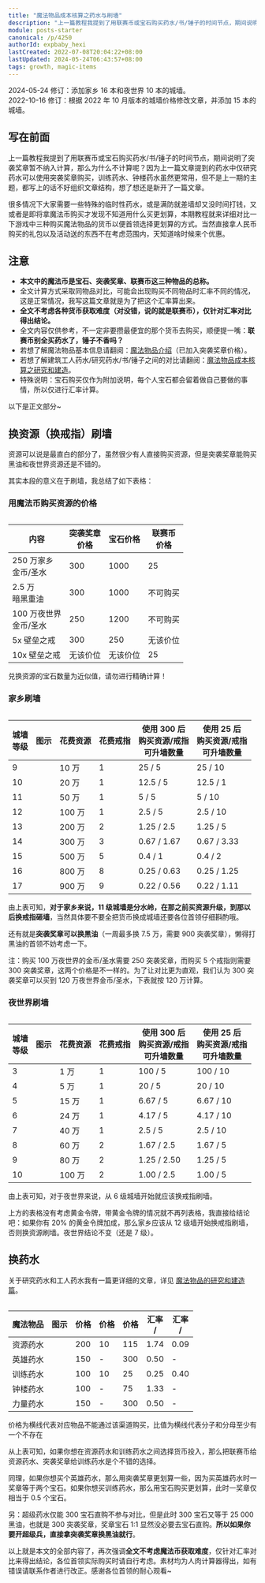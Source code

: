```yaml
---
title: "魔法物品成本核算之药水与刷墙"
description: "上一篇教程我提到了用联赛币或宝石购买药水/书/锤子的时间节点，期间说明了突袭奖章暂不纳入计算，那么为什么不计算呢？因为上一篇文章提到的药水中仅研究药水可以使用突袭奖章购买，训练药水、钟楼药水虽然更常用，但不是上一期的主题，都写上的话不好组织文章结构，想了想还是新开了一篇文章。"
module: posts-starter
canonical: /p/4250
authorId: expbaby_hexi
lastCreated: 2022-07-08T20:04:22+08:00
lastUpdated: 2024-05-24T06:43:57+08:00
tags: growth, magic-items
---
```


<PostHistory>
2024-05-24 修订：添加家乡 16 本和夜世界 10 本的城墙。<br>
2022-10-16 修订：根据 2022 年 10 月版本的城墙价格修改文章，并添加 15 本的城墙。
</PostHistory>

## 写在前面

上一篇教程我提到了用联赛币或宝石购买药水/书/锤子的时间节点，期间说明了突袭奖章暂不纳入计算，那么为什么不计算呢？因为上一篇文章提到的药水中仅研究药水可以使用突袭奖章购买，训练药水、钟楼药水虽然更常用，但不是上一期的主题，都写上的话不好组织文章结构，想了想还是新开了一篇文章。

很多情况下大家需要一些特殊的临时性药水，或是满防就差墙却又没时间打钱，又或者是即将拿魔法币购买才发现不知道用什么买更划算，本期教程就来详细对比一下游戏中三种购买魔法物品的货币以便首领选择更划算的方式。当然直接拿人民币购买的礼包以及活动送的东西不在考虑范围内，天知道啥时候来个优惠。

## 注意

- **本文中的魔法币是宝石、突袭奖章、联赛币这三种物品的总称。**
- 全文计算方式采取同物品对比，可能会出现购买不同物品时汇率不同的情况，这是正常情况，我写这篇文章就是为了把这个汇率算出来。
- **全文不考虑各种货币获取难度（对没错，说的就是联赛币），仅针对汇率对比得出结论。**
- 全文内容仅供参考，不一定非要攒最便宜的那个货币去购买，顺便提一嘴：**联赛币别全买药水了，锤子不香吗？**
- 若想了解魔法物品基本信息请翻阅：[魔法物品介绍](/p/1073)（已加入突袭奖章价格）。
- 若想了解建筑工人药水/研究药水/书/锤子之间的对比请翻阅：[魔法物品成本核算之研究和建造](/p/3973)。
- 特殊说明：宝石购买仅作为附加说明，每个人宝石都会留着做自己要做的事情，所以仅进行汇率计算。

以下是正文部分~

## 换资源（换戒指）刷墙

资源可以说是最直白的部分了，虽然很少有人直接购买资源，但是突袭奖章能购买黑油和夜世界资源还是不错的。

其实本段的意义在于刷墙，我总结了如下表格：

### 用魔法币购买资源的价格

<Table maxWidth="450px">

|          内容          | 突袭奖章<br>价格 | 宝石价格 | 联赛币<br>价格 |
|          ---           |       ---       |    ---  |      ---      |
| 250 万家乡<br>金币/圣水 |       300       |   1000  |       25      |
|   2.5 万<br>暗黑重油    |       300       |   1000  |    不可购买    |
|100 万夜世界<br>金币/圣水 |       250      |   1200  |    不可购买    |
|        5x 壁垒之戒      |       300      |    250   |    无该价位    |
|       10x 壁垒之戒      |     无该价位    | 无该价位 |       25       |

</Table>
<figcaption>兑换资源的宝石数量为近似值，请勿进行精确计算！</figcaption>

### 家乡刷墙

<Table maxWidth="600px">
    <table>
        <thead>
        <tr>
            <th>城墙<br>等级</th>
            <th class="cp-table-col-icon">图示</th>
            <th class="cp-table-col-numeric">花费资源</th>
            <th>花费戒指</th>
            <th>
                使用 300 <Resource type="Raid_Medal" /> 后<br>
                购买资源/戒指<br>
                可升墙数量
            </th>
            <th>
                使用 25 <Resource type="CWL_Medal" /> 后<br>
                购买资源/戒指<br>
                可升墙数量
            </th>
        </tr>
        </thead>
        <tbody>
        <tr>
            <td>9</td>
            <td>
                <Pic src="https://static.clashpost.com/upgrade/home_buildings/0300/Wall9.png" />
            </td>
            <td class="cp-table-col-numeric">10 万</td>
            <td>1</td>
            <td>25 / 5</td>
            <td>25 / 10</td>
        </tr>
        <tr>
            <td>10</td>
            <td>
                <Pic src="https://static.clashpost.com/upgrade/home_buildings/0300/Wall10.png" />
            </td>
            <td class="cp-table-col-numeric">20 万</td>
            <td>1</td>
            <td>12.5 / 5</td>
            <td>12.5 / 1</td>
        </tr>
        <tr>
            <td>11</td>
            <td>
                <Pic src="https://static.clashpost.com/upgrade/home_buildings/0300/Wall11.png" />
            </td>
            <td class="cp-table-col-numeric">50 万</td>
            <td>1</td>
            <td>5 / 5</td>
            <td>5 / 10</td>
        </tr>
        <tr>
            <td>12</td>
            <td>
                <Pic src="https://static.clashpost.com/upgrade/home_buildings/0300/Wall12.png" />
            </td>
            <td class="cp-table-col-numeric">100 万</td>
            <td>1</td>
            <td>2.5 / 5</td>
            <td>2.5 / 10</td>
        </tr>
        <tr>
            <td>13</td>
            <td>
                <Pic src="https://static.clashpost.com/upgrade/home_buildings/0300/Wall13.png" />
            </td>
            <td class="cp-table-col-numeric">200 万</td>
            <td>2</td>
            <td>1.25 / 2.5</td>
            <td>1.25 / 5</td>
        </tr>
        <tr>
            <td>14</td>
            <td>
                <Pic src="https://static.clashpost.com/upgrade/home_buildings/0300/Wall14.png" />
            </td>
            <td class="cp-table-col-numeric">300 万</td>
            <td>3</td>
            <td>0.67 / 1.67</td>
            <td>0.67 / 3.33</td>
        </tr>
        <tr>
            <td>15</td>
            <td>
                <Pic src="https://static.clashpost.com/upgrade/home_buildings/0300/Wall15.png" />
            </td>
            <td class="cp-table-col-numeric">500 万</td>
            <td>5</td>
            <td>0.4 / 1</td>
            <td>0.4 / 2</td>
        </tr>
        <tr>
            <td>16</td>
            <td>
                <Pic src="https://static.clashpost.com/upgrade/home_buildings/0300/Wall16.png" />
            </td>
            <td class="cp-table-col-numeric">800 万</td>
            <td>8</td>
            <td>0.25 / 0.63</td>
            <td>0.25 / 1.25</td>
        </tr>
        <tr>
            <td>17</td>
            <td>
                <Pic src="https://static.clashpost.com/upgrade/home_buildings/0300/Wall17.png" maxWidth="min(75%, 50px)" />
            </td>
            <td class="cp-table-col-numeric">900 万</td>
            <td>9</td>
            <td>0.22 / 0.56</td>
            <td>0.22 / 1.11</td>
        </tr>
        </tbody>
    </table>
</Table>

由上表可知，**对于家乡来说，11 级城墙是分水岭，在那之前买资源升级，到那以后换戒指砸墙**，当然具体要不要全把货币换成城墙还要各位首领仔细斟酌哦。

还有就是**突袭奖章可以换黑油**（一周最多换 7.5 万，需要 900 突袭奖章），懒得打黑油的首领不妨考虑一下。

注：购买 100 万夜世界的金币/圣水需要 250 突袭奖章，而购买 5 个戒指则需要 300 突袭奖章，这两个价格是不一样的。为了让对比更为直观，我们认为 300 突袭奖章可以买到 120 万夜世界金币/圣水，下表就按 120 万计算。

### 夜世界刷墙

<Table maxWidth="600px">
    <table>
        <thead>
        <tr>
            <th>城墙<br>等级</th>
            <th class="cp-table-col-icon">图示</th>
            <th class="cp-table-col-numeric">花费资源</th>
            <th>花费戒指</th>
            <th>
                使用 300 <Resource type="Raid_Medal" /> 后<br>
                购买资源/戒指<br>
                可升墙数量
            </th>
            <th>
                使用 25 <Resource type="CWL_Medal" /> 后<br>
                购买资源/戒指<br>
                可升墙数量
            </th>
        </tr>
        </thead>
        <tbody>
        <tr>
            <td>3</td>
            <td>
                <Pic src="https://static.clashpost.com/upgrade/bh_buildings/110c/Wall3.png" />
            </td>
            <td class="cp-table-col-numeric">1 万</td>
            <td>1</td>
            <td>100 / 5</td>
            <td>100 / 10</td>
        </tr>
        <tr>
            <td>4</td>
            <td>
                <Pic src="https://static.clashpost.com/upgrade/bh_buildings/110c/Wall4.png" />
            </td>
            <td class="cp-table-col-numeric">5 万</td>
            <td>1</td>
            <td>20 / 5</td>
            <td>20 / 10</td>
        </tr>
        <tr>
            <td>5</td>
            <td>
                <Pic src="https://static.clashpost.com/upgrade/bh_buildings/110c/Wall5.png" />
            </td>
            <td class="cp-table-col-numeric">15 万</td>
            <td>1</td>
            <td>6.67 / 5</td>
            <td>6.67 / 10</td>
        </tr>
        <tr>
            <td>6</td>
            <td>
                <Pic src="https://static.clashpost.com/upgrade/bh_buildings/110c/Wall6.png" />
            </td>
            <td class="cp-table-col-numeric">24 万</td>
            <td>1</td>
            <td>4.17 / 5</td>
            <td>4.17 / 10</td>
        </tr>
        <tr>
            <td>7</td>
            <td>
                <Pic src="https://static.clashpost.com/upgrade/bh_buildings/110c/Wall7.png" />
            </td>
            <td class="cp-table-col-numeric">40 万</td>
            <td>1</td>
            <td>2.5 / 5</td>
            <td>2.5 / 10</td>
        </tr>
        <tr>
            <td>8</td>
            <td>
                <Pic src="https://static.clashpost.com/upgrade/bh_buildings/110c/Wall8.png" />
            </td>
            <td class="cp-table-col-numeric">60 万</td>
            <td>2</td>
            <td>1.67 / 2.5</td>
            <td>1.67 / 5</td>
        </tr>
        <tr>
            <td>9</td>
            <td>
                <Pic src="https://static.clashpost.com/upgrade/bh_buildings/110c/Wall9.png" />
            </td>
            <td class="cp-table-col-numeric">80 万</td>
            <td>2</td>
            <td>1.25 / 2.50</td>
            <td>1.25 / 5</td>
        </tr>
        <tr>
            <td>10</td>
            <td>
                <Pic src="https://static.clashpost.com/upgrade/bh_buildings/110c/Wall10.png" />
            </td>
            <td class="cp-table-col-numeric">100 万</td>
            <td>2</td>
            <td>1.00 / 2.5</td>
            <td>1.00 / 5</td>
        </tr>
        </tbody>
    </table>
</Table>

由上表可知，对于夜世界来说，从 6 级城墙开始就应该换戒指刷墙。

上方的表格没有考虑黄金令牌，带黄金令牌的情况就不再列表格，我直接给结论吧：如果你有 20% 的黄金令牌加成，那么家乡应该从 12 级墙开始换戒指刷墙，否则换资源刷墙。夜世界结论不变（还是 7 级）。

## 换药水

关于研究药水和工人药水我有一篇更详细的文章，详见 [魔法物品的研究和建造篇](/p/3973)。

<Table maxWidth="600px">
    <table>
        <thead>
        <tr>
            <th class="cp-table-col-name">魔法物品</th>
            <th class="cp-table-col-icon">图示</th>
            <th>价格<Resource type="Raid_Medal" /></th>
            <th>价格<Resource type="CWL_Medal" /></th>
            <th>价格<Resource type="Gem" /></th>
            <th>汇率<br><Resource type="Raid_Medal" /> / <Resource type="Gem" /></th>
            <th>汇率<br><Resource type="CWL_Medal" /> / <Resource type="Gem" /></th>
        </tr>
        </thead>
        <tbody>
        <tr>
            <td>资源药水</td>
            <td>
                <Pic src="/p/1073/Resource_Potion.png" alt="资源药水" width="193" height="254" />
            </td>
            <td>200</td>
            <td>10</td>
            <td>115</td>
            <td>1.74</td>
            <td>0.09</td>
        </tr>
        <tr>
            <td>英雄药水</td>
            <td>
                <Pic src="/p/1073/Hero_Potion.png" alt="英雄药水" width="190" height="251" />
            </td>
            <td>150</td>
            <td>-</td>
            <td>300</td>
            <td>0.50</td>
            <td>-</td>
        </tr>
        <tr>
            <td>训练药水</td>
            <td>
                <Pic src="/p/1073/Hero_Potion.png" alt="英雄药水" width="190" height="251" />
            </td>
            <td>100</td>
            <td>10</td>
            <td>25</td>
            <td>0.25</td>
            <td>0.40</td>
        </tr>
        <tr>
            <td>钟楼药水</td>
            <td>
                <Pic src="/p/1073/Clock_Tower_Potion.png" alt="钟楼药水" width="193" height="254" />
            </td>
            <td>100</td>
            <td>-</td>
            <td>75</td>
            <td>1.33</td>
            <td>-</td>
        </tr>
        <tr>
            <td>力量药水</td>
            <td>
                <Pic src="/p/1073/Power_Potion.png" alt="力量药水" width="193" height="254" />
            </td>
            <td>150</td>
            <td>-</td>
            <td>300</td>
            <td>0.50</td>
            <td>-</td>
        </tr>
        </tbody>
    </table>
</Table>
<figcaption>价格为横线代表对应物品不能通过该渠道购买，比值为横线代表分子和分母至少有一个不存在</figcaption>

从上表可知，如果你想在资源药水和训练药水之间选择货币投入，那么把联赛币给资源药水、突袭奖章给训练药水是个不错的选择。

同理，如果你想买个英雄药水，那么用突袭奖章更划算一些，因为买英雄药水时一奖章等于两个宝石。如果你想买训练药水，那么用宝石购买更划算，此时一奖章仅相当于 0.5 个宝石。

另：超级药水仅能 300 宝石直购不参与对比，但是此时 300 宝石又等于 25 000 黑油，也就是 300 突袭奖章，奖章宝石 1:1 显然没必要去宝石直购。**所以如果你要开超级兵，直接拿突袭奖章换黑油就行**。

以上就是本文的全部内容了，再次强调**全文不考虑魔法币获取难度**，仅针对汇率对比来得出结论，各位首领实际购买时请自行考虑。素材均为人肉计算器得出，如有错误请联系作者进行改正。感谢各位首领的耐心观看~